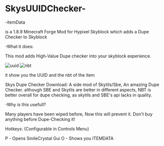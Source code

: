 # SkysUUIDChecker-
-itemData

is a 1.8.9 Minecraft Forge Mod for Hypixel Skyblock which adds a Dupe Checker to Skyblock

-What it does:

This mod adds High-Value Dupe checker into your skyblock experience.


![uuid](https://user-images.githubusercontent.com/110740834/192111626-7d288b14-a395-4c50-876a-96431d6b83eb.png)
![nbt](https://user-images.githubusercontent.com/110740834/192111630-af812b1b-c4cd-4dbf-8629-6cf9ff19661e.png)


it show you the UUID and the nbt of the item

Skys Dupe Checker Download: A side mod of Skytils/Sbe, An amazing Dupe Checker. although SBE and Skytils are better in different aspects, NBT is better overall for dupe checking, as skytils and SBE's api lacks in quality.





-Why is this usefull?




Many players have been wiped before, Now this will prevent it. Don't buy anything before Dupe-Checking it!

Hotkeys: (Configurable in Controls Menu)

P - Opens SmileCrystal Gui O - Shows you ITEMDATA
